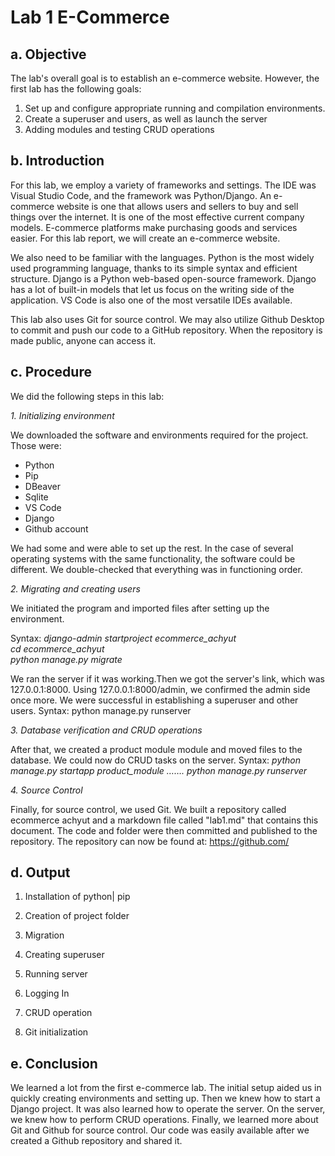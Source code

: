 # Lab 1 E-Commerce


## a. Objective

The lab's overall goal is to establish an e-commerce website. However, the first lab has the following goals:
1. Set up and configure appropriate running and compilation environments.
2. Create a superuser and users, as well as launch the server
3. Adding modules and testing CRUD operations

## b. Introduction

For this lab, we employ a variety of frameworks and settings. The IDE was Visual Studio Code, and the framework was Python/Django. An e-commerce website is one that allows users and sellers to buy and sell things over the internet. It is one of the most effective current company models. E-commerce platforms make purchasing goods and services easier. For this lab report, we will create an e-commerce website.

We also need to be familiar with the languages. Python is the most widely used programming language, thanks to its simple syntax and efficient structure. Django is a Python web-based open-source framework. Django has a lot of built-in models that let us focus on the writing side of the application. VS Code is also one of the most versatile IDEs available.

This lab also uses Git for source control. We may also utilize Github Desktop to commit and push our code to a GitHub repository. When the repository is made public, anyone can access it.

## c. Procedure
We did the following steps in this lab:

*1. Initializing environment*

We downloaded the software and environments required for the project. Those were:
* Python
* Pip
* DBeaver
* Sqlite
* VS Code
* Django
* Github account

We had some and were able to set up the rest. In the case of several operating systems with the same functionality, the software could be different. We double-checked that everything was in functioning order.

*2. Migrating and creating users*

We initiated the program and imported files after setting up the environment.

Syntax: 
*django-admin startproject ecommerce_achyut  
cd ecommerce_achyut  
python manage.py migrate* 

We ran the server if it was working.Then we got the server's link, which was 127.0.0.1:8000. Using 127.0.0.1:8000/admin, we confirmed the admin side once more. We were successful in establishing a superuser and other users.
Syntax: python manage.py runserver 

*3. Database verification and CRUD operations*

After that, we created a product module module and moved files to the database. We could now do CRUD tasks on the server.
Syntax: *python manage.py startapp product_module
…….
python manage.py runserver*

*4. Source Control*

Finally, for source control, we used Git. We built a repository called ecommerce achyut and a markdown file called "lab1.md" that contains this document. The code and folder were then committed and published to the repository. The repository can now be found at:
https://github.com/

## d. Output

1. Installation of python| pip

2. Creation of project folder

4. Migration



5. Creating superuser

5. Running server


6. Logging In


8. CRUD operation


10. Git initialization


## e. Conclusion 

We learned a lot from the first e-commerce lab. The initial setup aided us in quickly creating environments and setting up. Then we knew how to start a Django project. It was also learned how to operate the server. On the server, we knew how to perform CRUD operations. Finally, we learned more about Git and Github for source control. Our code was easily available after we created a Github repository and shared it.